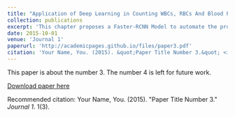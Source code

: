 ```yaml
---
title: "Application of Deep Learning in Counting WBCs, RBCs And Blood Platelets Using Faster Region-based Convolutional Neural Network"
collection: publications
excerpt: 'This chapter proposes a Faster-RCNN Model to automate the process of Complete Blood Count Tests by detecting WBC's, RBC's and blood platelets'
date: 2015-10-01
venue: 'Journal 1'
paperurl: 'http://academicpages.github.io/files/paper3.pdf'
citation: 'Your Name, You. (2015). &quot;Paper Title Number 3.&quot; <i>Journal 1</i>. 1(3).'
---
```

This paper is about the number 3. The number 4 is left for future work.

[Download paper here](http://academicpages.github.io/files/paper3.pdf)

Recommended citation: Your Name, You. (2015). "Paper Title Number 3." <i>Journal 1</i>. 1(3).